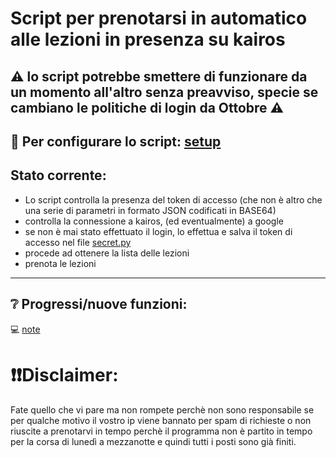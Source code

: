 # Script per prenotarsi in automatico alle lezioni in presenza su kairos

## ⚠️ lo script potrebbe smettere di funzionare da un momento all'altro senza preavviso, specie se cambiano le politiche di login da Ottobre ⚠️

## 🔧 Per configurare lo script: [setup](docs/setup.md)

## Stato corrente:
   - Lo script controlla la presenza del token di accesso (che non è altro che una serie di parametri in formato JSON codificati in BASE64)
   - controlla la connessione a kairos, (ed eventualmente) a google
   - se non è mai stato effettuato il login, lo effettua e salva il token di accesso nel file [secret.py](/secret.py)
   - procede ad ottenere la lista delle lezioni
   - prenota le lezioni 
---

## ❔ Progressi/nuove funzioni: 
💻 [note](docs/note.md)

# ❗️❗️Disclaimer:
Fate quello che vi pare ma non rompete perchè non sono responsabile se per qualche motivo il vostro ip viene bannato per spam di richieste o non riuscite a prenotarvi in tempo perchè il programma non è partito in tempo per la corsa di lunedì a mezzanotte e quindi tutti i posti sono già finiti.
